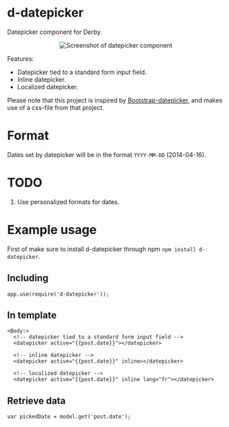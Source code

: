 d-datepicker
=====

Datepicker component for Derby.

<p align="center"><img src="https://raw.githubusercontent.com/icaliman/d-datepicker/gh-pages/images/datepicker-inline.png" alt="Screenshot of datepicker component"/></p>

Features:
* Datepicker tied to a standard form input field.
* Inline datepicker.
* Localized datepicker.


Please note that this project is inspired by [Bootstrap-datepicker](https://github.com/eternicode/bootstrap-datepicker), and makes use of a css-file from that project.

Format
=====

Dates set by datepicker will be in the format `YYYY-MM-DD` (2014-04-16).

TODO
=====

1. Use personalized formats for dates.

Example usage
=====

First of make sure to install d-datepicker through npm `npm install d-datepicker`.

Including
--------
    
    app.use(require('d-datepicker'));
        
In template
-------
   
    <Body:>
      <!-- datepicker tied to a standard form input field -->
      <datepicker active="{{post.date}}"></datepicker>

      <!-- inline datepicker -->
      <datepicker active="{{post.date}}" inline></datepicker>

      <!-- localized datepicker -->
      <datepicker active="{{post.date}}" inline lang="fr"></datepicker>
      
Retrieve data
--------

    var pickedDate = model.get('post.date');

